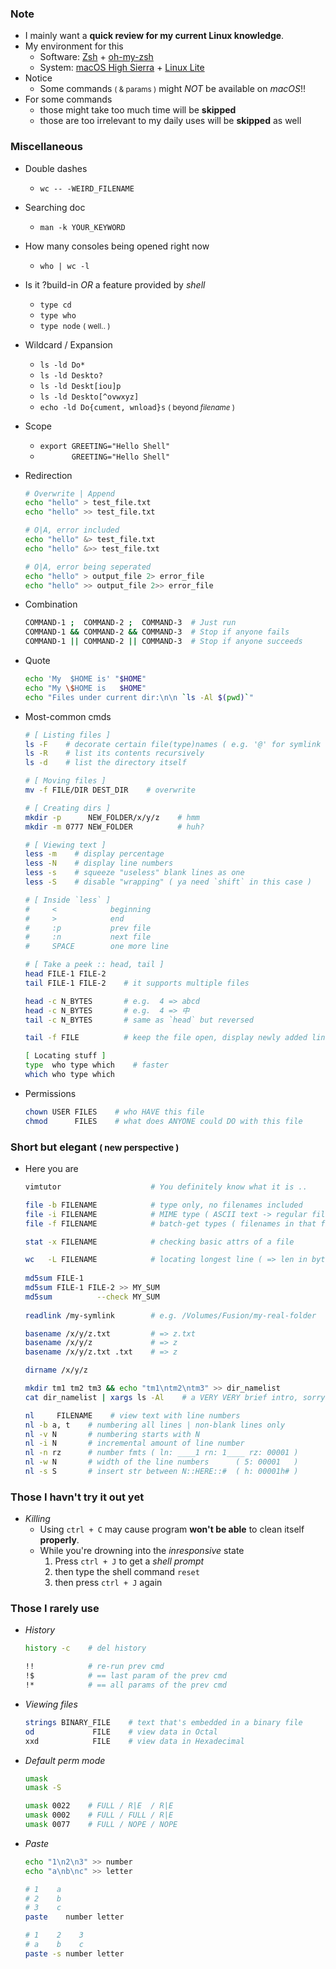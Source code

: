 ### Note
- I mainly want a **quick review for my current Linux knowledge**.
- My environment for this
    - Software: [Zsh](https://www.zsh.org/) + [oh-my-zsh](https://ohmyz.sh/)
    - System: [macOS High Sierra](https://en.wikipedia.org/wiki/MacOS_High_Sierra) + [Linux Lite](https://www.linuxliteos.com/download.php)
- Notice
    - Some commands <small>( & params )</small> might *NOT* be available on *macOS*!!
- For some commands
    - those might take too much time will be **skipped**
    - those are too irrelevant to my daily uses will be **skipped** as well


### Miscellaneous 
- Double dashes
    - ```wc -- -WEIRD_FILENAME```
- Searching doc
    - ```man -k YOUR_KEYWORD```
- How many consoles being opened right now
    - ```who | wc -l```
- Is it ?build-in *OR* a feature provided by *shell*
    - ```type cd```
    - ```type who```
    - ```type node``` <small>( well.. )</small>
- Wildcard / Expansion
    - ```ls -ld Do*```
    - ```ls -ld Deskto?```
    - ```ls -ld Deskt[iou]p```
    - ```ls -ld Deskto[^ovwxyz]```
    - ```echo -ld Do{cument, wnload}s``` <small>( beyond *filename* )</small>
- Scope
    - ```export GREETING="Hello Shell"```
    - ```       GREETING="Hello Shell"```
- Redirection
    
    ```bash
    # Overwrite | Append
    echo "hello" > test_file.txt
    echo "hello" >> test_file.txt
    
    # O|A, error included
    echo "hello" &> test_file.txt
    echo "hello" &>> test_file.txt
    
    # O|A, error being seperated
    echo "hello" > output_file 2> error_file
    echo "hello" >> output_file 2>> error_file
    ```
    
- Combination

    ```bash
    COMMAND-1 ;  COMMAND-2 ;  COMMAND-3  # Just run
    COMMAND-1 && COMMAND-2 && COMMAND-3  # Stop if anyone fails
    COMMAND-1 || COMMAND-2 || COMMAND-3  # Stop if anyone succeeds
    ```
    
- Quote
    
    ```bash
    echo 'My  $HOME is' "$HOME"
    echo "My \$HOME is   $HOME"
    echo "Files under current dir:\n\n `ls -Al $(pwd)`"
    ```
    
- Most-common cmds

    ```bash
    # [ Listing files ] 
    ls -F    # decorate certain file(type)names ( e.g. '@' for symlink )
    ls -R    # list its contents recursively
    ls -d    # list the directory itself 
    
    # [ Moving files ] 
    mv -f FILE/DIR DEST_DIR    # overwrite
    
    # [ Creating dirs ]
    mkdir -p      NEW_FOLDER/x/y/z    # hmm
    mkdir -m 0777 NEW_FOLDER          # huh?
    
    # [ Viewing text ]
    less -m    # display percentage
    less -N    # display line numbers
    less -s    # squeeze "useless" blank lines as one
    less -S    # disable "wrapping" ( ya need `shift` in this case )
    
    # [ Inside `less` ] 
    #     <            beginning
    #     >            end
    #     :p           prev file
    #     :n           next file 
    #     SPACE        one more line
    
    # [ Take a peek :: head, tail ] 
    head FILE-1 FILE-2
    tail FILE-1 FILE-2    # it supports multiple files 
    
    head -c N_BYTES       # e.g.  4 => abcd
    head -c N_BYTES       # e.g.  4 => 中
    tail -c N_BYTES       # same as `head` but reversed
    
    tail -f FILE          # keep the file open, display newly added lines
    
    [ Locating stuff ] 
    type  who type which    # faster
    which who type which
    ```
    
- Permissions

    ```bash
    chown USER FILES    # who HAVE this file
    chmod      FILES    # what does ANYONE could DO with this file
    ```

### Short but elegant <small>( new perspective )</small>
- Here you are 
    
    ```bash
    vimtutor                    # You definitely know what it is ..
    
    file -b FILENAME            # type only, no filenames included
    file -i FILENAME            # MIME type ( ASCII text -> regular file )
    file -f FILENAME            # batch-get types ( filenames in that file )
    
    stat -x FILENAME            # checking basic attrs of a file
    
    wc   -L FILENAME            # locating longest line ( => len in bytes )
        
    md5sum FILE-1
    md5sum FILE-1 FILE-2 >> MY_SUM
    md5sum          --check MY_SUM
        
    readlink /my-symlink        # e.g. /Volumes/Fusion/my-real-folder
    
    basename /x/y/z.txt         # => z.txt
    basename /x/y/z             # => z
    basename /x/y/z.txt .txt    # => z
    
    dirname /x/y/z
    
    mkdir tm1 tm2 tm3 && echo "tm1\ntm2\ntm3" >> dir_namelist
    cat dir_namelist | xargs ls -Al    # a VERY VERY brief intro, sorry..
    
    nl     FILENAME    # view text with line numbers
    nl -b a, t    # numbering all lines | non-blank lines only
    nl -v N       # numbering starts with N
    nl -i N       # incremental amount of line number
    nl -n rz      # number fmts ( ln: ____1 rn: 1____ rz: 00001 )
    nl -w N       # width of the line numbers      ( 5: 00001   ) 
    nl -s S       # insert str between N::HERE::#  ( h: 00001h# )
    ```

### Those I havn't try it out yet
- *Killing*
    - Using ```ctrl + C``` may cause program **won't be able** to clean itself **properly**.
    - While you're drowning into the *inresponsive* state
        1. Press ```ctrl + J``` to get a *shell prompt*
        2. then type the shell command ```reset```
        3. then press ```ctrl + J``` again
    
### Those I rarely use
- *History*

    ```bash
    history -c    # del history
    
    !!            # re-run prev cmd
    !$            # == last param of the prev cmd 
    !*            # == all params of the prev cmd 
    ```

- *Viewing files*

    ```bash
    strings BINARY_FILE    # text that's embedded in a binary file
    od             FILE    # view data in Octal
    xxd            FILE    # view data in Hexadecimal
    ```
    
- *Default perm mode*
    
    ```bash
    umask 
    umask -S 
    
    umask 0022    # FULL / R|E  / R|E
    umask 0002    # FULL / FULL / R|E
    umask 0077    # FULL / NOPE / NOPE
    ```
    
- *Paste*
    
    ```bash
    echo "1\n2\n3" >> number
    echo "a\nb\nc" >> letter
    
    # 1    a
    # 2    b
    # 3    c
    paste    number letter
    
    # 1    2    3
    # a    b    c
    paste -s number letter
    ```